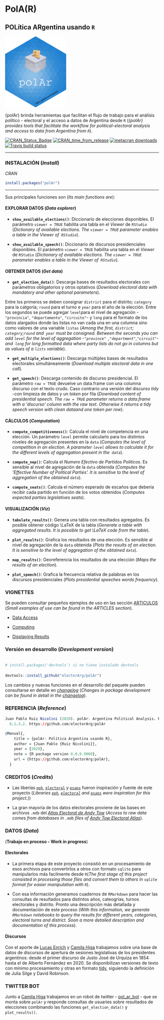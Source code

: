 # PolA(R)

## POLítica ARgentina usando `R`

<img src="https://github.com/electorArg/polAr/blob/master/hex/hex-polAr.png?raw=true" width="200">


{polAr} brinda herramientas que facilitan el flujo de trabajo para el análisis político - electoral y el acceso a datos de Argentina desde `R` (*{polAr} provides tools that facilitate the workflow for political-electoral analysis and access to data from Argentina from `R`*). 

<!-- badges: start -->

[![CRAN_Status_Badge](https://www.r-pkg.org/badges/version/polAr)](https://cran.r-project.org/package=polAr)
[![CRAN_time_from_release](https://www.r-pkg.org/badges/ago/polAr)](https://cran.r-project.org/package=polAr)
[![metacran downloads](https://cranlogs.r-pkg.org/badges/polAr)](https://cran.r-project.org/package=polAr)
[![Travis build status](https://travis-ci.org/electorArg/polAr.svg?branch=master)](https://travis-ci.org/electorArg/polAr)

<!-- badges: end -->


---

### INSTALACIÓN (*Install*)

*CRAN*

```r
install.packages("polAr")

```
---

Sus principales funciones son (*Its main functions are*):

#### EXPLORAR DATOS (*Data explorer*)

- **`show_available_elections()`**: Diccionario de elecciones disponibles. El parámetro `viewer = TRUE` habilita una tabla en el _Viewer_ de `RStudio` (*Dictionary of available elections. The `viewer = TRUE` parameter enables a table in the _Viewer_ of` RStudio`*).


- **`show_available_speech()`**: Diccionario de discursos presidenciales disponibles. El parámetro `viewer = TRUE` habilita una tabla en el _Viewer_ de `RStudio` (*Dictionary of available elections. The `viewer = TRUE` parameter enables a table in the _Viewer_ of` RStudio`*).


#### OBTENER DATOS (*Get data*)


- **`get_election_data()`**: Descarga bases de resultados electorales con parámetros obligatorios y otros optativos (*Download electoral data with mandatory and other optional parameters*). 

Entre los primeros se deben consignar `district` para el distrito; `category` para la catgoría; `round` para el turno e `year` para el año de la elección. Entre los segundos se puede agregar `level`para el nivel de agregación -`"provincia"`, `"departamento"`, `"circuito"`- y `long` para el formato de los datos alargados donde las listas no van cada una en una columna sino como valores de una variable `listas` (*Among the first, `district`; `category`;`round` and` year`  must be consigned. Between the seconds you can add `level` for the level of aggregation -`"province" `,`"department"`,`"circuit"`- and` long` for long formatted data where party lists do not go in columns but as values of a `lists` variable*).

- **`get_multiple_elections()`**: Descarga múltiples bases de resultados electorales simultáneamente (*Download multiple electoral data in one call*). 

- **`get_speech()`**: Descarga contenido de discurso presidencial. El parámetro `raw = TRUE` devuelve un data.frame con una columna discurso con el texto crudo. Caso contrario una versión del discurso _tidy_ -con limpieza de datos y un _token_ por fila (*Download content of presidential speech. The `raw = TRUE` parameter returns a data.frame with a 'discurso' column with the raw text. Otherwise it returns a _tidy_ speech version with clean dataand one _token_ per row*). 


#### CÁLCULOS (*Computation*)
- **`compute_competitiveness()`**: Calcula el nivel de competencia en una elección. Un parámetro `level` permite calcularlo para los distintos niveles de agregación presentes en la `data` (*Computes the level of competition in an election. A parameter `level` allows to calculate it for the different levels of aggregation present in the` data`*).

- **`compute_nep()`**: Calcula el  *Numero Efectivo de Partidos Politicos*. Es sensible al nivel de agregación de la `data` obtenida (*Computes the  'Effective Number of Political Parties'. It is sensitive to the level of aggregation of the obtained `data`*). 

- **`compute_seats()`**: Calcula el número esperado de escaños que debería recibir cada partido en función de los votos obtenidos (*Computes expected parties legislatives seats*). 


#### VISUALIZACIÓN (*Viz*)

- **`tabulate_results()`**: Genera una tabla con resultados agregados. Es posible obtener código \LaTeX de la tabla (*Generate a table with aggregated results. It is possible to get \LaTeX code from the table*).

- **`plot_results()`**: Grafica los resultados de una elección. Es sensible al nivel de agregación de la `data` obtenida (*Plots the results of an election. It is sensitive to the level of aggregation of the obtained `data`*).

- **`map_results()`**: Georeferencia los resultados de una elección (*Maps the results of an election*).

- **`plot_speech()`**: Grafica la frecuencia relativa de palabras en los discursos presidenciales (*Plots presidential speeches words frequency*).


### VIGNETTES

Se pueden consultar pequeños ejemplos de uso en las sección [ARTICULOS](https://electorarg.github.io/polAr/articles/) (*Small examples of use can be found in the ARTICLES section*).

* [Data Access](https://electorarg.github.io/polAr/articles/data.html)

* [Computing](https://electorarg.github.io/polAr/articles/compute.html)

* [Displaying Results](https://electorarg.github.io/polAr/articles/results.html)


### Versión en desarrollo (*Development version*) 

```r

# install.packages('devtools') si no tiene instalado devtools

devtools::install_github("electorArg/polAr")

```

Los cambios y nuevas funciones en el desarrollo del paquete pueden consultarse en detalle en [*changelog*](https://electorarg.github.io/polAr/news/index.html) (*Changes in package development can be found in detail in the [changelog](https://electorarg.github.io/polAr/news/index.html)*).


### REFERENCIA (*Reference*)

```r
Juan Pablo Ruiz Nicolini (2020). polAr: Argentina Political Analysis. R package version
  0.1.3.2. https://github.com/electorArg/polAr
```

```r
@Manual{,
    title = {polAr: Política Argentina usando R},
    author = {Juan Pablo {Ruiz Nicolini}},
    year = {2020},
    note = {R package version 0.0.0.9000},
    url = {https://github.com/electorArg/polAr},
  }


```

### CREDITOS (*Credits*)

- Las liberías [`eph`](https://github.com/holatam/eph), [`electoral`](https://CRAN.R-project.org/package=electoral) y [`esaps`](https://nicolas-schmidt.github.io/esaps/index.html) fueron inspiración y fuente de este proyecto (*Libraries [`eph`](https://github.com/holatam/eph), [`electoral`](https://CRAN.R-project.org/package=electoral) and [`esaps`](https://nicolas-schmidt.github.io/esaps/index.html) were inspiration for this project.)*) 

- La gran mayoría de los datos electorales proviene de las bases en archivos `.mdb` del [_Atlas Electoral de Andy Tow_](https://www.andytow.com/access/index.php?logout=true) (*Access to raw data comes from databases in `.mdb` files of [Andy Tow Electoral Atlas](https://www.andytow.com/access/index.php?logout=true)*).



### DATOS (*Data*)

(**Trabajo en proceso - Work in progress**)

#### Electorales
 
- La primera etapa de este proyecto consistió en un procesamiento de esos archivos para convertirlos a otros con formato `sqlite` para manipularlos más facilmente desde `R`(*The first stage of this project consisted in processing those files and convert them to others in `sqlite` format for easier manipulation with `R`*).

- Con esa información generamos cuadernos de `RMarkdown` para hacer las consultas de resultados para distintos años, cateogrías, turnos electorales y distrito. Pronto una descripción más detallada y documentación de este proceso (*With this information, we generate `RMarkdown` notebooks to query the results for different years, categories, electoral turns and district. Soon a more detailed description and documentation of this process*). 

#### Discursos

Con el aporte de [Lucas Enrich](https://twitter.com/lucasenrich) y [Camila Higa](https://twitter.com/chig4_) trabajamos sobre una base de datos de discursos de apertura de sesiones legislativas de los presidentes argentinos: desde el primer discurso de Justo José de Urquiza en 1854 hasta el de Alberto Fernández en 2020.  Se disponibilizan versiones de texto con mínimo procesamiento y otras en formato [tidy](https://www.tidytextmining.com/tidytext.html), siguiendo la definición de Julia Silge y David Robinson.   


 
### TWITTER BOT

Junto a [Camila Higa](https://twitter.com/chig4_) trabajamos en un robot de twitter - [pol_ar_bot](https://twitter.com/pol_Ar_bot) - que se monta sobre `polAr` y responde consultas de usuaries sobre resultados de elecciones combinando las funciones `get_election_data()` y `plot_results()`. 

